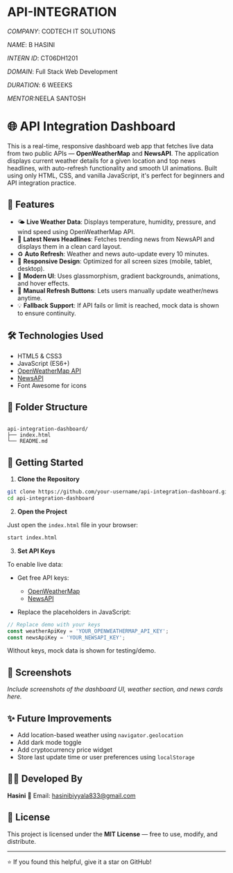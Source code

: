 # API-INTEGRATION 

*COMPANY*: CODTECH IT SOLUTIONS

*NAME*: B HASINI

*INTERN ID*: CT06DH1201

*DOMAIN*: Full Stack Web Development

*DURATION*: 6 WEEEKS

*MENTOR*:NEELA SANTOSH


# 🌐 API Integration Dashboard

This is a real-time, responsive dashboard web app that fetches live data from two public APIs — **OpenWeatherMap** and **NewsAPI**. The application displays current weather details for a given location and top news headlines, with auto-refresh functionality and smooth UI animations. Built using only HTML, CSS, and vanilla JavaScript, it's perfect for beginners and API integration practice.

## 🚀 Features

- 🌤️ **Live Weather Data**: Displays temperature, humidity, pressure, and wind speed using OpenWeatherMap API.
- 📰 **Latest News Headlines**: Fetches trending news from NewsAPI and displays them in a clean card layout.
- ♻️ **Auto Refresh**: Weather and news auto-update every 10 minutes.
- 📱 **Responsive Design**: Optimized for all screen sizes (mobile, tablet, desktop).
- 🧊 **Modern UI**: Uses glassmorphism, gradient backgrounds, animations, and hover effects.
- 🔁 **Manual Refresh Buttons**: Lets users manually update weather/news anytime.
- 💡 **Fallback Support**: If API fails or limit is reached, mock data is shown to ensure continuity.

## 🛠️ Technologies Used

- HTML5 & CSS3
- JavaScript (ES6+)
- [OpenWeatherMap API](https://openweathermap.org/)
- [NewsAPI](https://newsapi.org/)
- Font Awesome for icons

## 📂 Folder Structure

```

api-integration-dashboard/
├── index.html
└── README.md

````

## 🔧 Getting Started

1. **Clone the Repository**

```bash
git clone https://github.com/your-username/api-integration-dashboard.git
cd api-integration-dashboard
````

2. **Open the Project**

Just open the `index.html` file in your browser:

```bash
start index.html
```

3. **Set API Keys**

To enable live data:

* Get free API keys:

  * [OpenWeatherMap](https://openweathermap.org/api)
  * [NewsAPI](https://newsapi.org)

* Replace the placeholders in JavaScript:

```js
// Replace demo with your keys
const weatherApiKey = 'YOUR_OPENWEATHERMAP_API_KEY';
const newsApiKey = 'YOUR_NEWSAPI_KEY';
```

Without keys, mock data is shown for testing/demo.

## 📸 Screenshots

*Include screenshots of the dashboard UI, weather section, and news cards here.*

## ✨ Future Improvements

* Add location-based weather using `navigator.geolocation`
* Add dark mode toggle
* Add cryptocurrency price widget
* Store last update time or user preferences using `localStorage`

## 🙋‍♂️ Developed By

**Hasini**
📧 Email: [hasinibiyyala833@gmail.com](mailto:hasinibiyyala833@gmail.com)

## 📄 License

This project is licensed under the **MIT License** — free to use, modify, and distribute.

---

⭐ If you found this helpful, give it a star on GitHub!

